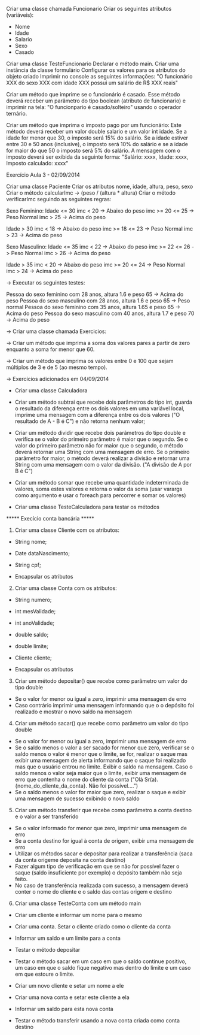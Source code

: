 Criar uma classe chamada Funcionario
Criar os seguintes atributos (variáveis):
- Nome
- Idade
- Salario
- Sexo
- Casado

Criar uma classe TesteFuncionario
Declarar o método main.
Criar uma instância da classe formulário
Configurar os valores para os atributos do objeto criado
Imprimir no console as seguintes informações:
"O funcionário XXX do sexo XXX com idade XXX possui um salário de R$ XXX reais"

Criar um método que imprime se o funcionário é casado. Esse método deverá receber um parâmetro 
do tipo boolean (atributo de funcionario) e imprimir na tela:
"O funcionpario é casado/solteiro" usando o operador ternário.

Criar um método que imprima o imposto pago por um funcionário:
Este método deverá receber um valor double salario e um valor int idade.
Se a idade for menor que 30, o imposto será 15% do salário. Se a idade estiver entre 30 e 50 anos (inclusive),
o imposto será 10% do salário e se a idade for maior do que 50 o imposto será 5% do salário.
A mensagem com o imposto deverá ser exibida da seguinte forma:
"Salário: xxxx, Idade: xxxx, Imposto calculado: xxxx"


Exercício Aula 3 - 02/09/2014

Criar uma classe Paciente
Criar os atributos nome, idade, altura, peso, sexo
Criar o método calcularImc ->  (peso / (altura * altura)
Criar o método verificarImc seguindo as seguintes regras:

Sexo Feminino:
   Idade <= 30 
   imc < 20 -> Abaixo do peso
   imc >= 20 <= 25 -> Peso Normal
   imc > 25 -> Acima do peso
   
   Idade > 30 
   imc < 18 -> Abaixo do peso
   imc >= 18 <= 23 -> Peso Normal
   imc > 23 -> Acima do peso
   
Sexo Masculino:
   Idade <= 35 
   imc < 22 -> Abaixo do peso
   imc >= 22 <= 26 -> Peso Normal
   imc > 26 -> Acima do peso
   
   Idade > 35 
   imc < 20 -> Abaixo do peso
   imc >= 20 <= 24 -> Peso Normal
   imc > 24 -> Acima do peso
   
-> Executar os seguintes testes:

Pessoa do sexo feminino com 28 anos, altura 1.6 e peso 65 -> Acima do peso
Pessoa do sexo masculino com 28 anos, altura 1.6 e peso 65 -> Peso normal
Pessoa do sexo feminino com 35 anos, altura 1.65 e peso 65 -> Acima do peso
Pessoa do sexo masculino com 40 anos, altura 1.7 e peso 70 -> Acima do peso

-> Criar uma classe chamada Exercicios:

-> Criar um método que imprima a soma dos valores pares a partir de zero enquanto a soma for menor que 60.

-> Criar um método que imprima os valores entre 0 e 100 que sejam múltiplos de 3 e de 5 (ao mesmo tempo).


-> Exercícios adicionados em 04/09/2014

- Criar uma classe Calculadora

- Criar um método subtrai que recebe dois parâmetros do tipo int, guarda o resultado da diferença entre os dois valores em uma variável local, imprime uma mensagem com a diferença entre os dois valores ("O resultado de A - B é C") e não retorna nenhum valor;
  
- Criar um método dividir que recebe dois parâmetros do tipo double e verifica se o valor do 
  primeiro parâmetro é maior que o segundo. Se o valor do primeiro parâmetro não for maior que o segundo,
  o método deverá retornar uma String com uma mensagem de erro. Se o primeiro parâmetro for maior,
  o método deverá realizar a divisão e retornar uma String com uma mensagem com o valor da divisão.
  ("A divisão de A por B é C")
  
- Criar um método somar que recebe uma quantidade indeterminada de valores, soma estes valores e retorna o valor da soma (usar varargs como argumento e usar o foreach para percorrer e somar os valores)

- Criar uma classe TesteCalculadora para testar os métodos


***** Execício conta bancária *****

1. Criar uma classe Cliente com os atributos:
- String nome; 
- Date dataNascimento;
- String cpf;

- Encapsular os atributos

2. Criar uma classe Conta com os atributos:
- String numero;             
- int mesValidade;           
- int anoValidade;           
- double saldo;              
- double limite;             
- Cliente cliente;           

- Encapsular os atributos

3. Criar um método depositar() que recebe como parâmetro um valor do tipo double
- Se o valor for menor ou igual a zero, imprimir uma mensagem de erro
- Caso contrário imprimir uma mensagem informando que o o depósito foi realizado e mostrar
o novo saldo na mensagem

4. Criar um método sacar() que recebe como parâmetro um valor do tipo double
- Se o valor for menor ou igual a zero, imprimir uma mensagem de erro
- Se o saldo menos o valor a ser sacado for menor que zero, verificar se o saldo menos o valor é menor que o limite, se for, realizar o saque mas exibir uma mensagem de alerta informando que o saque foi realizado mas que o usuário entrou no limite. Exibir o saldo na mensagem. Caso o saldo menos o valor seja maior que o limite, exibir uma mensagem de erro que contenha o nome do cliente da conta ("Olá Sr(a). {nome_do_cliente_da_conta}. Não foi possível....")
- Se o saldo menos o valor for maior que zero, realizar o saque e exibir uma mensagem de sucesso exibindo o novo saldo

5. Criar um método transferir que recebe como parâmetro a conta destino e o valor a ser transferido
- Se o valor informado for menor que zero, imprimir uma mensagem de erro
- Se a conta destino for igual à conta de origem, exibir uma mensagem de erro
- Utilizar os métodos sacar e depositar para realizar a transferência (saca da conta origeme deposita na conta destino)
- Fazer algum tipo de verificação em que se não for possível fazer o saque (saldo insuficiente por exemplo) o depósito também não seja feito.
- No caso de transferência realizada com sucesso, a mensagem deverá conter o nome do cliente e o saldo das contas origem e destino 

6. Criar uma classe TesteConta com um método main
- Criar um cliente e informar um nome para o mesmo
- Criar uma conta. Setar o cliente criado como o cliente da conta
- Informar um saldo e um limite para a conta
- Testar o método depositar
- Testar o método sacar em um caso em que o saldo continue positivo, um caso em que o saldo fique negativo mas dentro do limite e um caso em que estoure o limite.

- Criar um novo cliente e setar um nome a ele
- Criar uma nova conta e setar este cliente a ela
- Informar um saldo para esta nova conta

- Testar o método transferir usando a nova conta criada como conta destino
  

